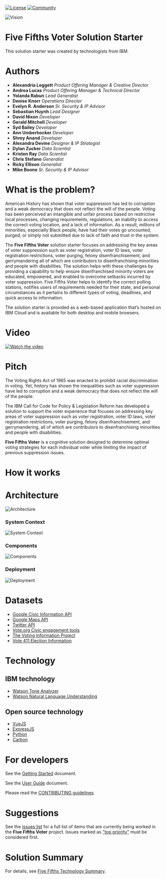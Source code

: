 [![License](https://img.shields.io/badge/License-Apache2-blue.svg)](https://www.apache.org/licenses/LICENSE-2.0) [![Community](https://img.shields.io/badge/Join-Community-blue.svg)](https://developer.ibm.com/callforcode/racial-justice/get-started/)

![Vision](doc/5-fifths-banner-1.png)

# Five Fifths Voter Solution Starter

This solution starter was created by technologists from IBM.

# Authors

- **Alexandria Leggett** _Product Offering Manager & Creative Director_
- **Andrea Lucas** _Product Offering Manager & Technical Director_
- **Yolanda Rabun** _Lead Generalist_
- **Denise Knorr** _Operations Director_
- **Evelyn R. Anderson** _Sr. Security & IP Advisor_
- **Sebastian Huynh** _Lead Designer_
- **David Nixon** _Developer_
- **Gerald Mitchell** _Developer_
- **Syd Bailey** _Developer_
- **Ann Umberhocker** _Developer_
- **Shrey Anand** _Developer_
- **Alexandra Devine** _Designer & IP Strategist_
- **Dylan Zucker** _Data Scientist_
- **Kristen Ray** _Data Scientist_
- **Chris Stefano** _Generalist_
- **Ricky Ellison** _Generalist_
- **Mike Boone** _Sr. Security & IP Advisor_

# What is the problem?

American History has shown that voter suppression has led to corruption and a weak democracy that does not reflect the will of the people. Voting has been perceived an intangible and unfair process based on restrictive local processes, changing requirements, regulations, an inability to access the correct voting location, and a lack of information. As a result, millions of minorities, especially Black people, have had their votes go uncounted, purged, or simply not submitted due to lack of faith and trust in the system.

The **Five Fifths Voter** solution starter focuses on addressing the key areas of voter suppression such as voter registration, voter ID laws, voter registration restrictions, voter purging, felony disenfranchisement, and gerrymandering all of which are contributors to disenfranchising minorities and people with disabilities. The solution helps with these challenges by providing a capability to help ensure disenfranchised minority voters are educated, empowered, and enabled to overcome setbacks incurred by voter suppression. Five Fifths Voter helps to identify the correct polling stations, notifies users of requirements needed for their state, and personal circumstances as it pertains to different types of voting, deadlines, and quick access to information.

The solution starter is provided as a web-based application that’s hosted on IBM Cloud and is available for both desktop and mobile browsers.

# Video

[![Watch the video](/doc/StarterKitpromo.png)](https://youtu.be/0-omvwU7zXg)

# Pitch

The Voting Rights Act of 1965 was enacted to prohibit racial discrimination in voting. Yet, history has shown the inequalities such as voter suppression have led to corruption and a weak democracy that does not reflect the will of the people.

The IBM Call for Code for Policy & Legislation Reform has developed a solution to support the voter experience that focuses on addressing key areas of voter suppression such as voter registration, voter ID laws, voter registration restrictions, voter purging, felony disenfranchisement, and gerrymandering, all of which are contributors to disenfranchising minorities and people with disabilities.

**Five Fifths Voter** is a cognitive solution designed to determine optimal voting strategies for each individual voter while limiting the impact of previous suppression issues.

# How it works

# Architecture

![Architecture](doc/five-fifths-voter-flow.png)

### System Context

![System Context](doc/five-fifths-system-context-c4.png)

### Components

![Components](doc/five-fifths-components-c4.png)

### Deployment

![Deployment](doc/five-fifths-deployment-c4.png)

# Datasets

- [Google Civic Information API](https://developers.google.com/civic-information/)
- [Google Maps API](https://developers.google.com/maps/documentation)
- [Twitter API](https://developer.twitter.com/en/docs/twitter-api)
- [Vote.org Civic engagement tools](https://www.vote.org/technology/)
- [The Voting Information Project](https://www.votinginfoproject.org/)
- [Vote 411 Election Information](https://www.vote411.org/)

# Technology

## IBM technology

- [Watson Tone Analyzer](https://www.ibm.com/watson/services/tone-analyzer/)
- [Watson Natural Language Understanding](https://www.ibm.com/cloud/watson-natural-language-understanding)

## Open source technology

- [VueJS](https://vuejs.org)
- [ExpressJS](https://expressjs.com)
- [Python](https://www.python.org)
- [Carbon](https://www.carbondesignsystem.com)

# For developers

See the [Getting Started](doc/GETSTARTED.md) document.

See the [User Guide](doc/USERGUIDE.md) document.

Please read the [CONTRIBUTING guidelines](/CONTRIBUTING.md)

# Suggestions

See the [issues list](https://github.com/Call-for-Code-for-Racial-Justice/Five-Fifths-Voter/issues) for a full list of items that are currently being worked in the **Five Fifths Voter** project. Issues marked as ["top priority"](https://github.com/Call-for-Code-for-Racial-Justice/Five-Fifths-Voter/issues?q=is%3Aissue+is%3Aopen+label%3A%22top+priority%22) must be considered first.

# Solution Summary

For details, see [Five Fifths Technology Summary](doc/SolutionFortification.md).
